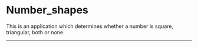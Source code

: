 # Number_shapes
This is an application which determines whether a number is square, triangular, both or none.
*******************************************************************************************************************************************
